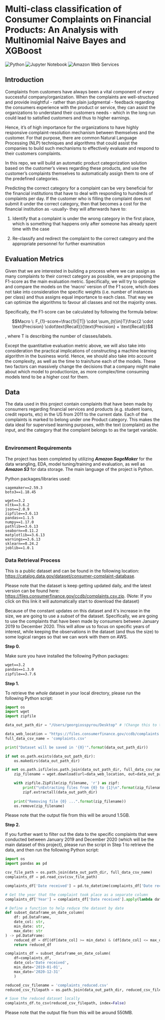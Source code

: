 # Multi-class classification of Consumer Complaints on Financial Products: An Analysis with  Multinomial Naive Bayes and XGBoost
![Python](https://img.shields.io/badge/-Python-000?&logo=Python) ![Jupyter Notebook](https://img.shields.io/badge/Jupyter-Notebook-orange?&logo=Jupyter) ![Amazon Web Services](https://img.shields.io/badge/AWS-%23FF9900.svg?&logo=amazon-aws&logoColor=white)

## Introduction 

Complaints from customers have always been a vital component of every successful company/organization. When the complaints are well-structured and provide insightful - rather than plain judgmental - feedback regarding the consumers experience with the product or service, they can assist the organizations to understand their customers needs - which in the long run could lead to satisfied customers and thus to higher earnings.

Hence, it’s of high importance for the organizations to have highly responsive complaint-resolution mechanism between themselves and the customer. For that purpose, there are common Natural Language Processing (NLP) techniques and algorithms that could assist the companies to build such mechanisms to effectively evaluate and respond to their customers complaints.

In this repo, we will build an automatic product categorization solution based on the customer’s views regarding these products, and use the customer’s complaints themselves to automatically assign them to one of the predefined categories.  

Predicting the correct category for a complaint can be very beneficial for the financial institutions that have to deal with responding to hundreds of complaints per day. If the customer who is filling the complaint does not submit it under the correct category, then that becomes a cost for the financial institution as -usually- they will afterwards have to:

1. Identify that a complaint is under the wrong category in the first place, which is something that happens only after someone has already spent time with the case

2. Re-classify and redirect the complaint to the correct category and the appropriate personnel for further examination

## Evaluation Metrics
Given that we are interested in building a process where we can assign as many complaints to their correct category as possible, we are proposing the F1-score as the main evaluation metric. Specifically, we will try to optimize and compare the models on the ‘macro’ version of the F1 score, which does not take into consideration the specific weights (i.e. number of instances per class) and thus assigns equal importance to each class. That way we can optimize the algorithms to favour all classes and not the majority ones.

Specifically, the F1-score can be calculated by following the formula below:

$$Macro \: F_{1}-score=\frac{1}{|T|} \cdot \sum_{t{\in}T}\frac{2 \cdot \text{Precision} \cdot\text{Recall}}{\text{Precision} + \text{Recall}}$$

, where T is describing the number of classes/labels.

Except the quantitative evaluation metric above, we will also take into consideration the practical implications of constructing a machine learning algorithm in the business world. Hence, we should also take into account the complexity, as well as the time to train/tune each of the models.  These two factors can massively change the decisions that a company might make about which model to productionize, as more complex/time consuming models tend to be a higher cost for them.


## Data

The data used in this project contain complaints that have been made by consumers regarding financial services and products (e.g. student loans, credit reports, etc) in the US from 2011 to the current date. Each of the complaints is marked to belong under one Product category. This makes the data ideal for supervised learning purposes, with the text (complaint) as the input, and the category that the complaint belongs to as the target variable.<br><br>

### Environment Requirements
The project has been completed by utilizing **_Amazon SageMaker_** for the data wrangling, EDA, model tuning/training and evaluation, as well as
**_Amazon S3_** for data storage. The main language of the project is Python.

Python packages/libraries used:
```
sagemaker==2.59.3
boto3==1.18.45

wget==3.2
nltk==3.6.2
json==2.0.9
zipfile==3.6.13
pandas==1.1.5
numpy==1.17.0
pathlib==3.6.13
seaborn==0.11.2
matplotlib==3.6.13
warnings==3.6.13
sklearn==0.24.2
joblib==1.0.1
```
### Data Retrieval Process

This is a public dataset and can be found in the following location: https://catalog.data.gov/dataset/consumer-complaint-database.

Please note that the dataset is keep getting updated daily, and the latest version can be found here: https://files.consumerfinance.gov/ccdb/complaints.csv.zip.
(Note: If you click on this link it will automatically start to download the dataset)

Because of the constant updates on this dataset and it's increase in the size, we are going to use a _subset_ of the dataset. Specifically, we are going to use the complaints that have been made by consumers between January 2019 to December 2020. This will allow us to focus on specific years of interest, while keeping the observations in the dataset (and thus the size) to some logical ranges so that we can work with them on AWS.

**Step 0.**

Make sure you have installed the following Python packages:
```txt
wget==3.2
pandas==1.3.0
zipfile==3.7.6
```
**Step 1.**

To retrieve the <em>whole</em> dataset in your local directory, please run the following Python script:

```python
import os
import wget
import zipfile

data_out_path_dir = "/Users/georgiosspyrou/Desktop" # !Change this to the path where data will be saved in your local machine

data_web_location = "https://files.consumerfinance.gov/ccdb/complaints.csv.zip"
full_data_csv_name = 'complaints.csv'

print("Dataset will be saved in '{0}'".format(data_out_path_dir))

if not os.path.exists(data_out_path_dir):
    os.makedirs(data_out_path_dir)

if not os.path.isfile(os.path.join(data_out_path_dir, full_data_csv_name)):
    zip_filename = wget.download(url=data_web_location, out=data_out_path_dir)

    with zipfile.ZipFile(zip_filename, 'r') as zipf:
        print("\nExtracting files from {0} to {1}\n".format(zip_filename, data_out_path_dir))
        zipf.extractall(data_out_path_dir)
    
    print("Removing file {0} ...".format(zip_filename))
    os.remove(zip_filename) 

```

Please note that the output file from this will be around 1.5GB.

**Step 2.** 

If you further want to filter out the data to the specific complaints that were conducted between January 2019 and December 2020 (which will be the main dataset of this project), please run the script in Step 1 to retrieve the data, and then run the following Python script:

```python
import os
import pandas as pd

csv_file_path = os.path.join(data_out_path_dir, full_data_csv_name)
complaints_df = pd.read_csv(csv_file_path)

complaints_df['Date received'] = pd.to_datetime(complaints_df['Date received'])

# Get the year that the complaint took place as a separate column
complaints_df['Year'] = complaints_df['Date received'].apply(lambda date: date.year)

# Define a function to help reduce the dataset by date
def subset_dataframe_on_date_column(
    df: pd.DataFrame,
    date_col: str,
    min_date: str,
    max_date: str
) -> pd.DataFrame:
    reduced_df = df[(df[date_col] >= min_date) & (df[date_col] <= max_date)]
    return reduced_df

complaints_df = subset_dataframe_on_date_column(
    df=complaints_df,
    date_col='Date received', 
    min_date='2019-01-01',
    max_date='2020-12-31'
    )

reduced_csv_filename = 'complaints_reduced.csv'
reduced_csv_filepath = os.path.join(data_out_path_dir, reduced_csv_filename)

# Save the reduced dataset locally
complaints_df.to_csv(reduced_csv_filepath, index=False)
```

Please note that the output file from this will be around 550MB.

